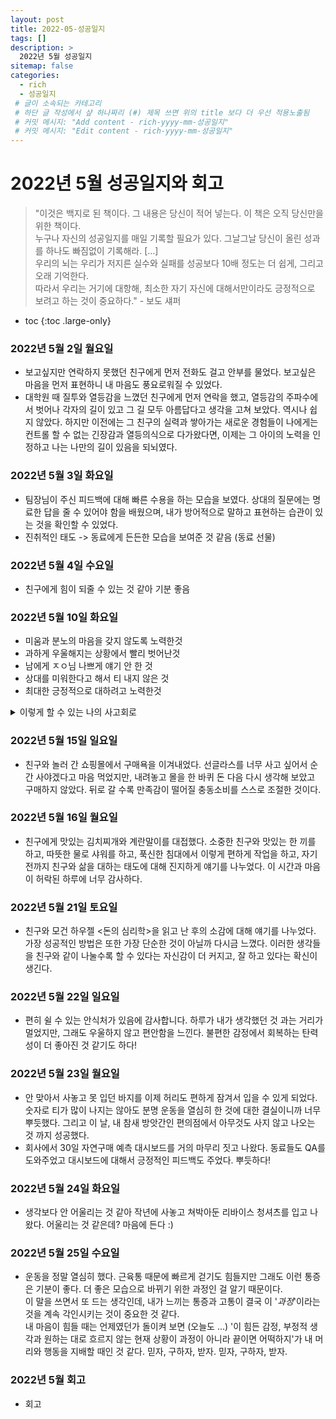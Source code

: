 ```yaml
---
layout: post
title: 2022-05-성공일지
tags: []
description: >
  2022년 5월 성공일지
sitemap: false
categories:
  - rich
  - 성공일지
 # 글이 소속되는 카테고리 
 # 하단 글 작성에서 샾 하나짜리 (#) 제목 쓰면 위의 title 보다 더 우선 적용노출됨 
 # 커밋 메시지: "Add content - rich-yyyy-mm-성공일지"
 # 커밋 메시지: "Edit content - rich-yyyy-mm-성공일지"
---
```



# 2022년 5월 성공일지와 회고  
>"이것은 백지로 된 책이다. 그 내용은 당신이 적어 넣는다. 이 책은 오직 당신만을 위한 책이다.  
>누구나 자신의 성공일지를 매일 기록할 필요가 있다. 그날그날 당신이 올린 성과를 하나도 빠짐없이 기록해라. [...]    
>우리의 뇌는 우리가 저지른 실수와 실패를 성공보다 10배 정도는 더 쉽게, 그리고 오래 기억한다.  
>따라서 우리는 거기에 대항해, 최소한 자기 자신에 대해서만이라도 긍정적으로 보려고 하는 것이 중요하다." - 보도 섀퍼

* toc
{:toc .large-only}

### 2022년 5월 2일 월요일    
- 보고싶지만 연락하지 못했던 친구에게 먼저 전화도 걸고 안부를 물었다. 보고싶은 마음을 먼저 표현하니 내 마음도 풍요로워질 수 있었다.   
- 대학원 때 질투와 열등감을 느꼈던 친구에게 먼저 연락을 했고, 열등감의 주파수에서 벗어나 각자의 길이 있고 그 길 모두 아름답다고 생각을 고쳐 보았다. 역시나 쉽지 않았다. 하지만 이전에는 그 친구의 실력과 쌓아가는 새로운 경험들이 나에게는 컨트롤 할 수 없는 긴장감과 열등의식으로 다가왔다면, 이제는 그 아이의 노력을 인정하고 나는 나만의 길이 있음을 되뇌였다. 

### 2022년 5월 3일 화요일    
- 팀장님이 주신 피드백에 대해 빠른 수용을 하는 모습을 보였다. 상대의 질문에는 명료한 답을 줄 수 있어야 함을 배웠으며, 내가 방어적으로 말하고 표현하는 습관이 있는 것을 확인할 수 있었다.   
- 진취적인 태도 -> 동료에게 든든한 모습을 보여준 것 같음 (동료 선물)  

### 2022년 5월 4일 수요일  
- 친구에게 힘이 되줄 수 있는 것 같아 기분 좋음 

### 2022년 5월 10일 화요일  
- 미움과 분노의 마음을 갖지 않도록 노력한것 
- 과하게 우울해지는 상황에서 빨리 벗어난것 
- 남에게 ㅈㅇ님 나쁘게 얘기 안 한 것 
- 상대를 미워한다고 해서 티 내지 않은 것 
- 최대한 긍정적으로 대하려고 노력한것  

<details>
<summary>이렇게 할 수 있는 나의 사고회로</summary>
<div markdown="1">

- 오늘 왜 과거처럼 상사J에 대해 화가 났는지 좀 더 분해해 보고, 나의 마인드셋 보수공사를 해야겠다.  
  > 
  J의 모호한 말과 (말하지 않지만) 행동이나 표정으로 티를 냄 
  (당신이 먼저 제안했던 것 나는 행동에 옮긴 것 뿐인데, 그것은 잊고 당장 본인의 마음에 안 드는 부분을 티 냄. 내가 현재 일이 많다는 것을 알고 있으며, 그 중 그 어떤 일도 팀에 관련 안 된 것이 없다는 것을 자꾸 까먹으심)  
  - 화가 난 부분: 
    - "모호함", "본인이 했던 말 조차 까먹는 일이 빈번함", "말이 아닌 비언어적 표현을 자주 쓰는 성향"  
  - **화를 낼 필요가 없는 이유** :  
    - 나는 내 영역에서 최선을 다하고 있다. 당당하게 말할 수 있다. 마찬가지로, 그도 그의 영역에서 분명 최선을 다 하고 있는 사람일 것이다. 
    - 최선을 다 하는 그 영역이 여러 이유 (다른 직무, 다른 팀 등)로 나의 영역과 다를 뿐이다.  
    - 명확하게 말하면, 소속 부서도 다르고 직무도 다른 사람이다. 점점 더 접점이 줄어들 사람에게 마음을 쓸 필요가 없다.  
    - **무엇보다, 그는 내 인생에 전혀 비중이 없는 사람이다**. 내게 어떠한 영감을 준 사람도 아니며, 감동을 준 사람도 아닌데 필요 이상의 감정을 그에게 할당하는 것은 '비효율적'이다. 그의 단점을 생각하지 말고, 그 에너지로 나에게 깨달음, 용기를 주었던 사람들을 떠올리고 그들로부터 배우자. 
    - 자, 나는 독립적인 사람이다. 나의 감정에 비중도 없는 피쳐같은 그가, 나의 감정과는 높은 상관성을 보인다? 앞뒤가 맞지 않다! 다시 한 번 마음에 새기자. **나는 독립적인 사람이다. 나는 내 감정의 주인이다**. 

</div>
</details>

### 2022년 5월 15일 일요일  
- 친구와 놀러 간 쇼핑몰에서 구매욕을 이겨내었다. 선글라스를 너무 사고 싶어서 순간 사야겠다고 마음 먹었지만, 내려놓고 몰을 한 바퀴 돈 다음 다시 생각해 보았고 구매하지 않았다. 뒤로 갈 수록 만족감이 떨어질 충동소비를 스스로 조절한 것이다.   

### 2022년 5월 16일 월요일  
- 친구에게 맛있는 김치찌개와 계란말이를 대접했다. 소중한 친구와 맛있는 한 끼를 하고, 따뜻한 물로 샤워를 하고, 푹신한 침대에서 이렇게 편하게 작업을 하고, 자기 전까지 친구와 삶을 대하는 태도에 대해 진지하게 얘기를 나누었다. 이 시간과 마음이 허락된 하루에 너무 감사하다.  

### 2022년 5월 21일 토요일  
- 친구와 모건 하우젤 <돈의 심리학>을 읽고 난 후의 소감에 대해 얘기를 나누었다. 가장 성공적인 방법은 또한 가장 단순한 것이 아닐까 다시금 느꼈다. 이러한 생각들을 친구와 같이 나눌수록 할 수 있다는 자신감이 더 커지고, 잘 하고 있다는 확신이 생긴다.   

### 2022년 5월 22일 일요일  
- 편히 쉴 수 있는 안식처가 있음에 감사합니다. 하루가 내가 생각했던 것 과는 거리가 멀었지만, 그래도 우울하지 않고 편안함을 느낀다. 불편한 감정에서 회복하는 탄력성이 더 좋아진 것 같기도 하다! 

### 2022년 5월 23일 월요일  
- 안 맞아서 사놓고 못 입던 바지를 이제 허리도 편하게 잠겨서 입을 수 있게 되었다. 숫자로 티가 많이 나지는 않아도 분명 운동을 열심히 한 것에 대한 결실이니까 너무 뿌듯했다. 그리고 이 날, 내 참새 방앗간인 편의점에서 아무것도 사지 않고 나오는 것 까지 성공했다.  
- 회사에서 30일 자연구매 예측 대시보드를 거의 마무리 짓고 나왔다. 동료들도 QA를 도와주었고 대시보드에 대해서 긍정적인 피드백도 주었다. 뿌듯하다! 

### 2022년 5월 24일 화요일  
- 생각보다 안 어울리는 것 같아 작년에 사놓고 쳐박아둔 리바이스 청셔츠를 입고 나왔다. 어울리는 것 같은데? 마음에 든다 :) 

### 2022년 5월 25일 수요일  
- 운동을 정말 열심히 했다. 근육통 때문에 빠르게 걷기도 힘들지만 그래도 이런 통증은 기분이 좋다. 더 좋은 모습으로 바뀌기 위한 과정인 걸 알기 때문이다.  
이 말을 쓰면서 또 드는 생각인데, 내가 느끼는 통증과 고통이 결국 이 '*과정*'이라는 것을 계속 각인시키는 것이 중요한 것 같다.  
내 마음이 힘들 때는 언제였던가 돌이켜 보면 (오늘도 ...) '이 힘든 감정, 부정적 생각과 원하는 대로 흐르지 않는 현재 상황이 과정이 아니라 끝이면 어떡하지'가 내 머리와 행동을 지배할 때인 것 같다. 믿자, 구하자, 받자. 믿자, 구하자, 받자.   

### 2022년 5월 회고  
- 회고  

